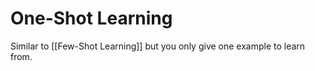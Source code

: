 
# One-Shot Learning

Similar to [[Few-Shot Learning]] but you only give one example to learn from. 
